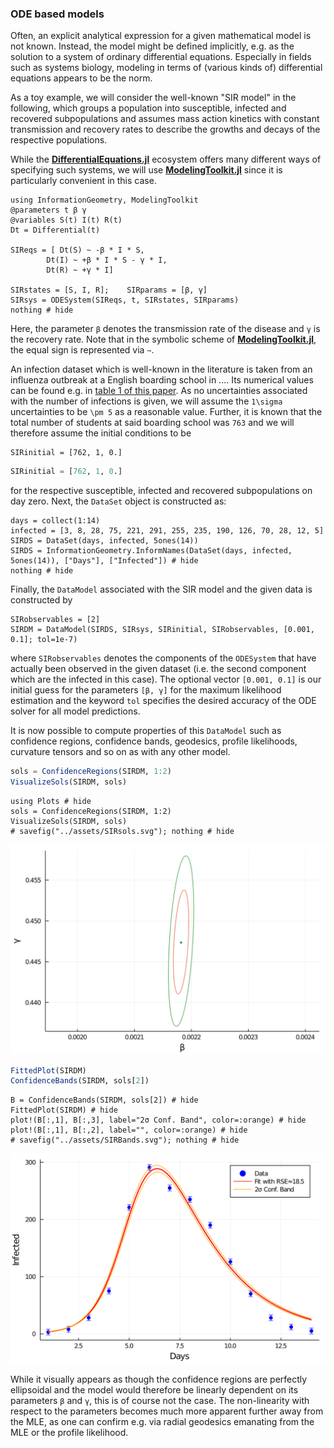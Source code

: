 
### ODE based models

Often, an explicit analytical expression for a given mathematical model is not known. Instead, the model might be defined implicitly, e.g. as the solution to a system of ordinary differential equations. Especially in fields such as systems biology, modeling in terms of (various kinds of) differential equations appears to be the norm.

As a toy example, we will consider the well-known "SIR model" in the following, which groups a population into susceptible, infected and recovered subpopulations and assumes mass action kinetics with constant transmission and recovery rates to describe the growths and decays of the respective populations.

While the [**DifferentialEquations.jl**](https://github.com/SciML/DifferentialEquations.jl) ecosystem offers many different ways of specifying such systems, we will use [**ModelingToolkit.jl**](https://github.com/SciML/ModelingToolkit.jl) since it is particularly convenient in this case.
```@example 2
using InformationGeometry, ModelingToolkit
@parameters t β γ
@variables S(t) I(t) R(t)
Dt = Differential(t)

SIReqs = [ Dt(S) ~ -β * I * S,
        Dt(I) ~ +β * I * S - γ * I,
        Dt(R) ~ +γ * I]

SIRstates = [S, I, R];    SIRparams = [β, γ]
SIRsys = ODESystem(SIReqs, t, SIRstates, SIRparams)
nothing # hide
```
Here, the parameter `β` denotes the transmission rate of the disease and `γ` is the recovery rate. Note that in the symbolic scheme of [**ModelingToolkit.jl**](https://github.com/SciML/ModelingToolkit.jl), the equal sign is represented via `~`.

An infection dataset which is well-known in the literature is taken from an influenza outbreak at a English boarding school in .... Its numerical values can be found e.g. in [table 1 of this paper](https://www.researchgate.net/publication/336701551_On_parameter_estimation_approaches_for_predicting_disease_transmission_through_optimization_deep_learning_and_statistical_inference_methods). As no uncertainties associated with the number of infections is given, we will assume the ``1\sigma`` uncertainties to be ``\pm 5`` as a reasonable value. Further, it is known that the total number of students at said boarding school was ``763`` and we will therefore assume the initial conditions to be
```@setup 2
SIRinitial = [762, 1, 0.]
```
```julia
SIRinitial = [762, 1, 0.]
```
for the respective susceptible, infected and recovered subpopulations on day zero. Next, the `DataSet` object is constructed as:
```@example 2
days = collect(1:14)
infected = [3, 8, 28, 75, 221, 291, 255, 235, 190, 126, 70, 28, 12, 5]
SIRDS = DataSet(days, infected, 5ones(14))
SIRDS = InformationGeometry.InformNames(DataSet(days, infected, 5ones(14)), ["Days"], ["Infected"]) # hide
nothing # hide
```

Finally, the `DataModel` associated with the SIR model and the given data is constructed by
```@example 2
SIRobservables = [2]
SIRDM = DataModel(SIRDS, SIRsys, SIRinitial, SIRobservables, [0.001, 0.1]; tol=1e-7)
```
where `SIRobservables` denotes the components of the `ODESystem` that have actually been observed in the given dataset (i.e. the second component which are the infected in this case). The optional vector `[0.001, 0.1]` is our initial guess for the parameters `[β, γ]` for the maximum likelihood estimation and the keyword `tol` specifies the desired accuracy of the ODE solver for all model predictions.

It is now possible to compute properties of this `DataModel` such as confidence regions, confidence bands, geodesics, profile likelihoods, curvature tensors and so on as with any other model.
```julia
sols = ConfidenceRegions(SIRDM, 1:2)
VisualizeSols(SIRDM, sols)
```
```@setup 2
using Plots # hide
sols = ConfidenceRegions(SIRDM, 1:2)
VisualizeSols(SIRDM, sols)
# savefig("../assets/SIRsols.svg"); nothing # hide
```
![](https://raw.githubusercontent.com/RafaelArutjunjan/InformationGeometry.jl/master/docs/assets/SIRsols.svg)

```julia
FittedPlot(SIRDM)
ConfidenceBands(SIRDM, sols[2])
```
```@setup 2
B = ConfidenceBands(SIRDM, sols[2]) # hide
FittedPlot(SIRDM) # hide
plot!(B[:,1], B[:,3], label="2σ Conf. Band", color=:orange) # hide
plot!(B[:,1], B[:,2], label="", color=:orange) # hide
# savefig("../assets/SIRBands.svg"); nothing # hide
```
![](https://raw.githubusercontent.com/RafaelArutjunjan/InformationGeometry.jl/master/docs/assets/SIRBands.svg)

While it visually appears as though the confidence regions are perfectly ellipsoidal and the model would therefore be linearly dependent on its parameters `β` and `γ`, this is of course not the case. The non-linearity with respect to the parameters becomes much more apparent further away from the MLE, as one can confirm e.g. via radial geodesics emanating from the MLE or the profile likelihood.
